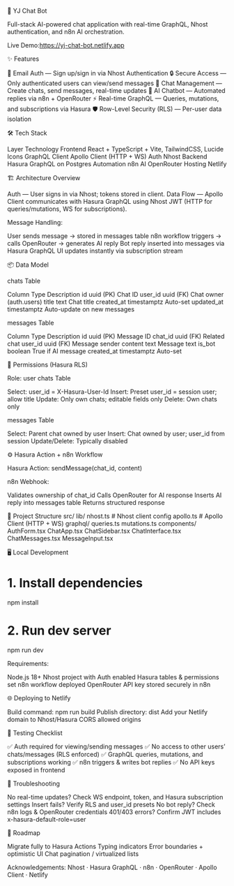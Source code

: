 🚀 YJ Chat Bot

Full-stack AI-powered chat application with real-time GraphQL, Nhost authentication, and n8n AI orchestration.

Live Demo:https://yj-chat-bot.netlify.app

✨ Features

🔑 Email Auth — Sign up/sign in via Nhost Authentication
🔒 Secure Access — Only authenticated users can view/send messages
💬 Chat Management — Create chats, send messages, real-time updates
🤖 AI Chatbot — Automated replies via n8n + OpenRouter
⚡ Real-time GraphQL — Queries, mutations, and subscriptions via Hasura
🛡 Row-Level Security (RLS) — Per-user data isolation

🛠 Tech Stack

Layer	Technology
Frontend	React + TypeScript + Vite, TailwindCSS, Lucide Icons
GraphQL Client	Apollo Client (HTTP + WS)
Auth	Nhost
Backend	Hasura GraphQL on Postgres
Automation	n8n
AI	OpenRouter
Hosting	Netlify

🏗 Architecture Overview

Auth — User signs in via Nhost; tokens stored in client.
Data Flow — Apollo Client communicates with Hasura GraphQL using Nhost JWT (HTTP for queries/mutations, WS for subscriptions).

Message Handling:

User sends message → stored in messages table
n8n workflow triggers → calls OpenRouter → generates AI reply
Bot reply inserted into messages via Hasura GraphQL
UI updates instantly via subscription stream

📦 Data Model

chats Table

Column	     Type	        Description
id	uuid     (PK)    	    Chat ID
user_id	     uuid (FK)	  Chat owner (auth.users)
title	       text	        Chat title
created_at	 timestamptz	Auto-set
updated_at	 timestamptz	Auto-update on new messages

messages Table

Column	    Type	      Description
id	        uuid (PK)	  Message ID
chat_id	    uuid (FK)	  Related chat
user_id	    uuid (FK)	  Message sender
content	    text	      Message text
is_bot	    boolean	    True if AI message
created_at	timestamptz	 Auto-set

🔐 Permissions (Hasura RLS)

Role: user
chats Table

Select: user_id = X-Hasura-User-Id
Insert: Preset user_id = session user; allow title
Update: Only own chats; editable fields only
Delete: Own chats only

messages Table

Select: Parent chat owned by user
Insert: Chat owned by user; user_id from session
Update/Delete: Typically disabled

⚙ Hasura Action + n8n Workflow

Hasura Action: sendMessage(chat_id, content)

n8n Webhook:

Validates ownership of chat_id
Calls OpenRouter for AI response
Inserts AI reply into messages table
Returns structured response

📂 Project Structure
src/
  lib/
    nhost.ts              # Nhost client config
    apollo.ts             # Apollo Client (HTTP + WS)
    graphql/
      queries.ts
      mutations.ts
  components/
    AuthForm.tsx
    ChatApp.tsx
    ChatSidebar.tsx
    ChatInterface.tsx
    ChatMessages.tsx
    MessageInput.tsx

🖥 Local Development
# 1. Install dependencies
npm install

# 2. Run dev server
npm run dev


Requirements:

Node.js 18+
Nhost project with Auth enabled
Hasura tables & permissions set
n8n workflow deployed
OpenRouter API key stored securely in n8n

🌐 Deploying to Netlify

Build command: npm run build
Publish directory: dist
Add your Netlify domain to Nhost/Hasura CORS allowed origins

🧪 Testing Checklist

✅ Auth required for viewing/sending messages
✅ No access to other users’ chats/messages (RLS enforced)
✅ GraphQL queries, mutations, and subscriptions working
✅ n8n triggers & writes bot replies
✅ No API keys exposed in frontend

🐛 Troubleshooting

No real-time updates? Check WS endpoint, token, and Hasura subscription settings
Insert fails? Verify RLS and user_id presets
No bot reply? Check n8n logs & OpenRouter credentials
401/403 errors? Confirm JWT includes x-hasura-default-role=user

📌 Roadmap

Migrate fully to Hasura Actions
Typing indicators
Error boundaries + optimistic UI
Chat pagination / virtualized lists


Acknowledgements:
Nhost · Hasura GraphQL · n8n · OpenRouter · Apollo Client · Netlify
